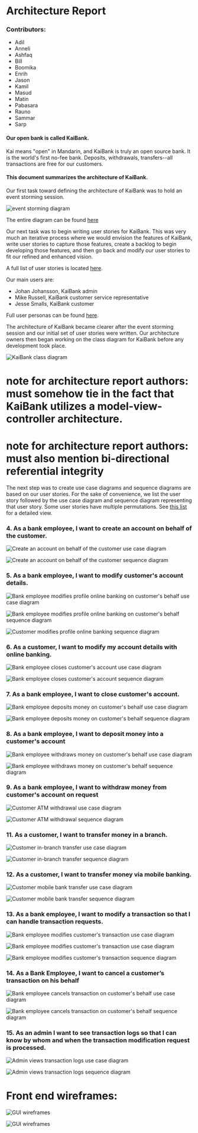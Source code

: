 # Architecture Report

### Contributors: 

- Adil
- Anneli
- Ashfaq
- Bill
- Boomika
- Enrih
- Jason
- Kamil
- Masud
- Matin
- Pabasara
- Rauno
- Sammar
- Sarp

#### Our open bank is called KaiBank.

Kai means "open" in Mandarin, and KaiBank is truly an open source bank. It is the world's first no-fee bank. Deposits, withdrawals, transfers--all transactions are free for our customers.

#### This document summarizes the architecture of KaiBank.

Our first task toward defining the architecture of KaiBank was to hold an event storming session. 

![event storming diagram](resources/event-storming-diagram.jpg)

The entire diagram can be found [here](https://miro.com/app/board/o9J_ljct2SI=/)

Our next task was to begin writing user stories for KaiBank. This was very much an iterative process where we would envision the features of KaiBank, write user stories to capture those features, create a backlog to begin developing those features, and then go back and modify our user stories to fit our refined and enhanced vision.

A full list of user stories is located [here](user-stories.md).

Our main users are:

- Johan Johansson, KaiBank admin
- Mike Russell, KaiBank customer service representative
- Jesse Smalls, KaiBank customer

Full user personas can be found [here](architecture_report/user-personas.md).

The architecture of KaiBank became clearer after the event storming session and our initial set of user stories were written. Our architecture owners then began working on the class diagram for KaiBank before any development took place.

![KaiBank class diagram](diagrams/class_diagram/SystemModellingProject.png)

# note for architecture report authors: must somehow tie in the fact that KaiBank utilizes a model-view-controller architecture. 

# note for architecture report authors: must also mention bi-directional referential integrity 

The next step was to create use case diagrams and sequence diagrams are based on our user stories. For the sake of convenience, we list the user story followed by the use case diagram and sequence diagram representing that user story. Some user stories have multiple permutations. See [this list](user-stories.md) for a detailed view.

### 4. As a bank employee, I want to create an account on behalf of the customer.

![Create an account on behalf of the customer use case diagram](/diagrams/use_cases/4,5,6,7/4._Create_an_account_on_behalf_of_the_customer.png)

![Create an account on behalf of the customer sequence diagram](diagrams/sequence_diagrams/4-7/4.Create_an_account_on_behalf_of_the_customer.png)

### 5. As a bank employee, I want to modify customer's account details.

![Bank employee modifies profile online banking on customer's behalf use case diagram](/diagrams/use_cases/4,5,6,7/5_Modify_Account_Details.png)

![Bank employee modifies profile online banking on customer's behalf sequence diagram](diagrams/sequence_diagrams/4-7/5.modifying_customers_account_details.drawio.png)

![Customer modifies profile online banking sequence diagram](diagrams/sequence_diagrams/4-7/5.BankEmployeeModifies_Customer_Details.drawio.png)

### 6. As a customer, I want to modify my account details with online banking.

![Bank employee closes customer's account use case diagram](/diagrams/use_cases/4,5,6,7/6_Edit_Account_Customer.png)

![Bank employee closes customer's account sequence diagram](diagrams/sequence_diagrams/4-7/6.user_modifying_theirs_account_details.png)

### 7. As a bank employee, I want to close customer's account.

![Bank employee deposits money on customer's behalf use case diagram](/diagrams/use_cases/4,5,6,7/7._close_customer_s_account_usecase.png)

![Bank employee deposits money on customer's behalf sequence diagram](diagrams/sequence_diagrams/4-7/7._Close_customer_s_account.png)

### 8. As a bank employee, I want to deposit money into a customer's account

![Bank employee withdraws money on customer's behalf use case diagram](/diagrams/use_cases/8_9_11_12/8.DepositUseCase.png)

![Bank employee withdraws money on customer's behalf sequence diagram](diagrams/sequence_diagrams/8-12/8_Deposit.drawio.png)

### 9. As a bank employee, I want to withdraw money from customer's account on request

![Customer ATM withdrawal use case diagram](/diagrams/use_cases/8_9_11_12/9.WithdrawlUseCase.png)

![Customer ATM withdrawal sequence diagram](diagrams/sequence_diagrams/8-12/9_Withdrawal.drawio.png)

### 11. As a customer, I want to transfer money in a branch.

![Customer in-branch transfer use case diagram](/diagrams/use_cases/8_9_11_12/11.Transfer_to_another_account.png)

![Customer in-branch transfer sequence diagram](diagrams/sequence_diagrams/8-12/11_Transfer_to_another_account.png)

### 12. As a customer, I want to transfer money via mobile banking.

![Customer mobile bank transfer use case diagram](/diagrams/use_cases/8_9_11_12/12.CustomerToCustomerMobileBankTransfer_Usecase.png)

![Customer mobile bank transfer sequence diagram](diagrams/sequence_diagrams/8-12/12_Mobile_Bank_Transfer.png)

### 13. As a bank employee, I want to modify a transaction so that I can handle transaction requests.

![Bank employee modifies customer's transaction use case diagram](/diagrams/use_cases/13_14_15/13.1.Change_transfer_amount.png)

![Bank employee modifies customer's transaction use case diagram](/diagrams/use_cases/13_14_15/13.3.Change_deposit_amount_in_bank.png)

![Bank employee modifies customer's transaction sequence diagram](diagrams/sequence_diagrams/13-15/13.ModifyTransaction.png)

### 14. As a Bank Employee, I want to cancel a customer’s transaction on his behalf

![Bank employee cancels transaction on customer's behalf use case diagram](/diagrams/use_cases/13_14_15/US14UC.png)

![Bank employee cancels transaction on customer's behalf sequence diagram](diagrams/sequence_diagrams/13-15/US14SD.png)

### 15. As an admin I want to see transaction logs so that I can know by whom and when the transaction modification request is processed. 

![Admin views transaction logs use case diagram](/diagrams/use_cases/13_14_15/15.Admin_see_transtion_logs.png)

![Admin views transaction logs sequence diagram](diagrams/sequence_diagrams/13-15/15.Admin_see_transactions.png)




# Front end wireframes:

![GUI wireframes](diagrams/wireframes/gui_wireframes_v1.jpg)

![GUI wireframes](diagrams/wireframes/gui_wireframes_v2.png)
